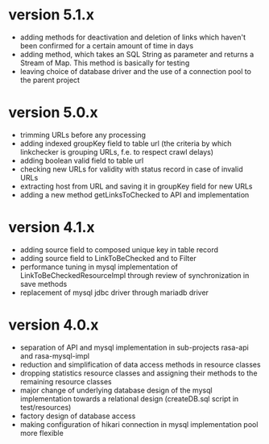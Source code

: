 # version 5.1.x
- adding methods for deactivation and deletion of links which haven't been confirmed for a certain amount of time in days
- adding method, which takes an SQL String as parameter and returns a Stream of Map. This method is basically for testing 
- leaving choice of database driver and the use of a connection pool to the parent project

# version 5.0.x
- trimming URLs before any processing
- adding indexed groupKey field to table url (the criteria by which linkchecker is grouping URLs, f.e. to respect crawl delays)
- adding boolean valid field to table url
- checking new URLs for validity with status record in case of invalid URLs
- extracting host from URL and saving it in groupKey field for new URLs  
- adding a new method getLinksToChecked to API and implementation

# version 4.1.x
- adding source field to composed unique key in table record
- adding source field to LinkToBeChecked and to Filter
- performance tuning in mysql implementation of LinkToBeCheckedResourceImpl through review of synchronization in save methods
- replacement of mysql jdbc driver through mariadb driver

# version 4.0.x
- separation of API and mysql implementation in sub-projects rasa-api and rasa-mysql-impl
- reduction and simplification of data access methods in resource classes
- dropping statistics resource classes and assigning their methods to the remaining resource classes
- major change of underlying database design of the mysql implementation towards a relational design (createDB.sql script in test/resources)
- factory design of database access
- making configuration of hikari connection in mysql implementation pool more flexible    